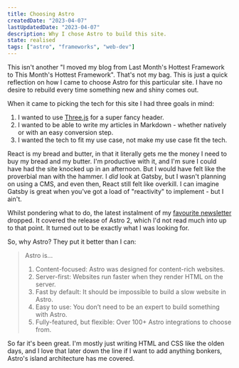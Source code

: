 ```yaml
---
title: Choosing Astro
createdDate: "2023-04-07"
lastUpdatedDate: "2023-04-07"
description: Why I chose Astro to build this site.
state: realised
tags: ["astro", "frameworks", "web-dev"]
---
```


This isn't another "I moved my blog from Last Month's Hottest Framework to This Month's Hottest Framework". That's not my bag. This is just a quick reflection on how I came to choose Astro for this particular site. I have no desire to rebuild every time something new and shiny comes out.

When it came to picking the tech for this site I had three goals in mind:

1. I wanted to use [Three.js](https://threejs.org/) for a super fancy header.
2. I wanted to be able to write my articles in Markdown - whether natively or with an easy conversion step.
3. I wanted the tech to fit my use case, not make my use case fit the tech.

React is my bread and butter, in that it literally gets me the money I need to buy my bread and my butter. I'm productive with it, and I'm sure I could have had the site knocked up in an afternoon. But I would have felt like the proverbial man with the hammer. I _did_ look at Gatsby, but I wasn't planning on using a CMS, and even then, React still felt like overkill. I can imagine Gatsby is great when you've got a load of "reactivity" to implement - but I ain't.

Whilst pondering what to do, the latest instalment of my [favourite newsletter](https://bytes.dev/) dropped. It covered the release of Astro 2, which I'd not read much into up to that point. It turned out to be exactly what I was looking for.

So, why Astro? They put it better than I can:

> Astro is...
>
> 1. Content-focused: Astro was designed for content-rich websites.
> 2. Server-first: Websites run faster when they render HTML on the server.
> 3. Fast by default: It should be impossible to build a slow website in Astro.
> 4. Easy to use: You don’t need to be an expert to build something with Astro.
> 5. Fully-featured, but flexible: Over 100+ Astro integrations to choose from.

So far it's been great. I'm mostly just writing HTML and CSS like the olden days, and I love that later down the line if I want to add anything bonkers, Astro's island architecture has me covered.
